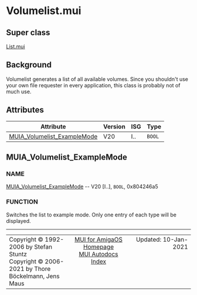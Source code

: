 # Volumelist.mui
## Super class
[List.mui](MUI_List.md)
## Background
Volumelist generates a list of all available volumes. Since you shouldn't
use your own file requester in every application, this class is probably not
of much use.
## Attributes
Attribute|Version|ISG|Type
---------|-------|---|----
[MUIA_Volumelist_ExampleMode](MUI_Volumelist.md/#MUIA_Volumelist_ExampleMode)|V20|I..|`BOOL`

## MUIA_Volumelist_ExampleMode
### NAME
[MUIA_Volumelist_ExampleMode](MUI_Volumelist/#MUIA_Volumelist_ExampleMode) -- V20 [I..], `BOOL`, 0x804246a5

### FUNCTION
Switches the list to example mode. Only one entry of each type will be
displayed.

----
<table class='compact' style='border: none; border-spacing: 0px; margin: 0px' width='100%'>
<tr>
<td style='text-align: left; vertical-align: top' width='33%'>Copyright &copy 1992-2006 by Stefan Stuntz<br>Copyright &copy 2006-2021 by Thore B&ouml;ckelmann, Jens Maus</TD>
<td style='text-align: center; vertical-align: top' width='33%'>
<a href=http://muidev.de>MUI for AmigaOS Homepage</a><br>
<a href=http://muidev.de/wiki/Documentation>MUI Autodocs Index</a>
</td>
<td style='text-align: right; vertical-align: top' width='33%'>Updated: 10-Jan-2021</td>
</tr>
</table>
